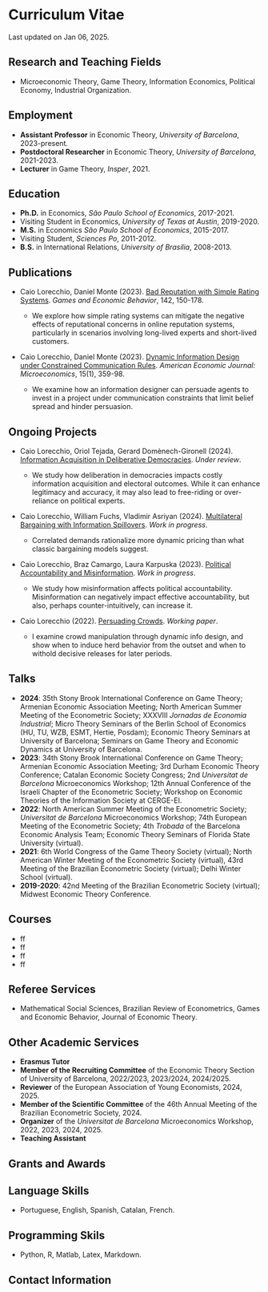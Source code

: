 
# Curriculum Vitae
Last updated on Jan 06, 2025.

## Research and Teaching Fields
* Microeconomic Theory, Game Theory, Information Economics, Political Economy, Industrial Organization.

## Employment
* **Assistant Professor** in Economic Theory, *University of Barcelona*, 2023-present.
* **Postdoctoral Researcher** in Economic Theory, *University of Barcelona*, 2021-2023.
* **Lecturer** in Game Theory, *Insper*, 2021.

## Education
* **Ph.D.** in Economics, *São Paulo School of Economics*, 2017-2021.
* Visiting Student in Economics, *University of Texas at Austin*, 2019-2020.
* **M.S.** in Economics *São Paulo School of Economics*, 2015-2017.
* Visiting Student, *Sciences Po*, 2011-2012.
* **B.S.** in International Relations, *University of Brasília*, 2008-2013.

## Publications
* Caio Lorecchio, Daniel Monte (2023). [Bad Reputation with Simple Rating Systems](https://caiolorecchio.github.io/publication/bad-reputation-simple-rating-systems/). *Games and Economic Behavior*, 142, 150-178.
  * We explore how simple rating systems can mitigate the negative effects of reputational concerns in online reputation systems, particularly in scenarios involving long-lived experts and short-lived customers.
  
* Caio Lorecchio, Daniel Monte (2023). [Dynamic Information Design under Constrained Communication Rules](https://caiolorecchio.github.io/publication/dynamic-information-design-constrained-communication-rules/). *American Economic Journal: Microeconomics*, 15(1), 359-98.
  * We examine how an information designer can persuade agents to invest in a project under communication constraints that limit belief spread and hinder persuasion.

## Ongoing Projects
* Caio Lorecchio, Oriol Tejada, Gerard Domènech-Gironell (2024). [Information Acquisition in Deliberative Democracies](https://caiolorecchio.github.io/publication/information-acquisition-deliberative-democracies/). *Under review*.
  * We study how deliberation in democracies impacts costly information acquisition and electoral outcomes. While it can enhance legitimacy and accuracy, it may also lead to free-riding or over-reliance on political experts.
  
* Caio Lorecchio, William Fuchs, Vladimir Asriyan (2024). [Multilateral Bargaining with Information Spillovers](https://caiolorecchio.github.io/publication/multilateral-bargaining-information-spillovers/). *Work in progress*.
  * Correlated demands rationalize more dynamic pricing than what classic bargaining models suggest.
  
* Caio Lorecchio, Braz Camargo, Laura Karpuska (2023). [Political Accountability and Misinformation](https://caiolorecchio.github.io/publication/political-accountability-and-misinformation/). *Work in progress*.
  * We study how misinformation affects political accountability. Misinformation can negatively impact effective accountability, but also, perhaps counter-intuitively, can increase it.
  
* Caio Lorecchio (2022). [Persuading Crowds](https://caiolorecchio.github.io/publication/persuading-crowds/). *Working paper*.
  * I examine crowd manipulation through dynamic info design, and show when to induce herd behavior from the outset and when to withold decisive releases for later periods.

## Talks
* **2024**: 35th Stony Brook International Conference on Game Theory; Armenian Economic Association Meeting; North American Summer Meeting of the Econometric Society; XXXVIII *Jornadas de Economia Industrial*; Micro Theory Seminars of the Berlin School of Economics (HU, TU, WZB, ESMT, Hertie, Posdam); Economic Theory Seminars at University of Barcelona; Seminars on Game Theory and Economic Dynamics at University of Barcelona.
* **2023**: 34th Stony Brook International Conference on Game Theory; Armenian Economic Association Meeting; 3rd Durham Economic Theory Conference; Catalan Economic Society Congress; 2nd *Universitat de Barcelona* Microeconomics Workshop; 12th Annual Conference of the Israeli Chapter of the Econometric Society; Workshop on Economic Theories of the Information Society at CERGE-EI.  
* **2022**: North American Summer Meeting of the Econometric Society; *Universitat de Barcelona* Microeconomics Workshop; 74th European Meeting of the Econometric Society; 4th *Trobada* of the Barcelona Economic Analysis Team; Economic Theory Seminars of Florida State University (virtual). 
* **2021**: 6th World Congress of the Game Theory Society (virtual); North American Winter Meeting of the Econometric Society (virtual), 43rd Meeting of the Brazilian Econometric Society (virtual); Delhi Winter School (virtual).
* **2019-2020**: 42nd Meeting of the Brazilian Econometric Society (virtual); Midwest Economic Theory Conference.

## Courses
* ff
* ff
* ff
* ff

## Referee Services
* Mathematical Social Sciences, Brazilian Review of Econometrics, Games and Economic Behavior, Journal of Economic Theory. 

## Other Academic Services
* **Erasmus Tutor**
* **Member of the Recruiting Committee** of the Economic Theory Section of University of Barcelona, 2022/2023, 2023/2024, 2024/2025.
* **Reviewer** of the European Association of Young Economists, 2024, 2025.
* **Member of the Scientific Committee** of the 46th Annual Meeting of the Brazilian Econometric Society, 2024.
* **Organizer** of the *Universitat de Barcelona* Microeconomics Workshop, 2022, 2023, 2024, 2025.
* **Teaching Assistant** 

## Grants and Awards

## Language Skills
* Portuguese, English, Spanish, Catalan, French. 

## Programming Skils
* Python, R, Matlab, Latex, Markdown. 

## Contact Information